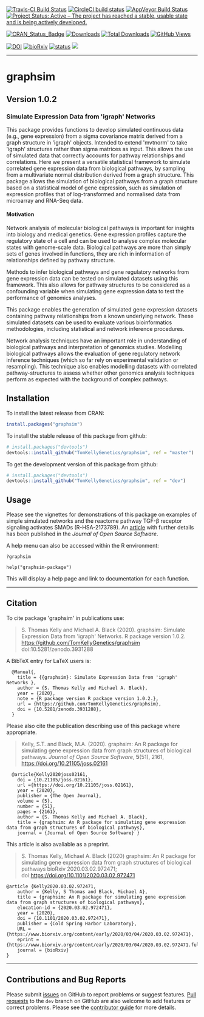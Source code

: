 [![Travis-CI Build Status](https://travis-ci.com/TomKellyGenetics/graphsim.svg?branch=master)](https://travis-ci.com/TomKellyGenetics/graphsim)
[![CircleCI build status](https://circleci.com/gh/TomKellyGenetics/graphsim.svg?style=svg)](https://circleci.com/gh/TomKellyGenetics/graphsim)
[![AppVeyor Build Status](https://ci.appveyor.com/api/projects/status/github/TomKellyGenetics/graphsim?branch=master&svg=true)](https://ci.appveyor.com/project/TomKellyGenetics/graphsim)
[![Project Status: Active – The project has reached a stable, usable state and is being actively developed.](http://www.repostatus.org/badges/latest/active.svg)](http://www.repostatus.org/#active)

[![CRAN_Status_Badge](http://www.r-pkg.org/badges/version/graphsim)](https://cran.r-project.org/package=graphsim)
[![Downloads](https://cranlogs.r-pkg.org/badges/graphsim)](https://CRAN.R-project.org/package=graphsim)
[![Total Downloads](https://cranlogs.r-pkg.org/badges/grand-total/graphsim?color=orange)](https://CRAN.R-project.org/package=graphsim)
[![GitHub Views](http://hits.dwyl.com/tomkellygenetics/graphsim.svg)](http://hits.dwyl.com/tomkellygenetics/graphsim)

[![DOI](https://zenodo.org/badge/67395230.svg)](https://zenodo.org/badge/latestdoi/67395230)
[![bioRxiv](https://img.shields.io/badge/biorXiv-10.1101%2F2020.03.02.972471-blue)](https://doi.org/10.1101/2020.03.02.972471)
[![status](https://joss.theoj.org/papers/96016c6a55d7f74bacebd187c6ededd6/status.svg)](https://joss.theoj.org/papers/96016c6a55d7f74bacebd187c6ededd6)
[![](https://img.shields.io/badge/Altmetric-72-blue.svg)](https://www.altmetric.com/details/77053356)

--------------------------------------------------

# graphsim

## Version 1.0.2


###  Simulate Expression Data from 'igraph' Networks 

This package provides functions to develop simulated continuous data 
(e.g., gene expression) from a sigma covariance matrix derived from a 
graph structure in 'igraph' objects. Intended to extend 'mvtnorm' to 
take 'igraph' structures rather than sigma matrices as input. This 
allows the use of simulated data that correctly accounts for pathway
relationships and correlations. Here we present a versatile statistical 
framework to simulate correlated gene expression data from biological 
pathways, by sampling from a multivariate normal distribution derived 
from a graph structure. This package allows the simulation of biological
pathways from a graph structure based on a statistical model of 
gene expression, such as simulation of expression profiles that
of log-transformed and normalised data from microarray and RNA-Seq data.

#### Motivation

Network analysis of molecular biological pathways is important
for insights into biology and medical genetics. 
Gene expression profiles capture the regulatory state of a cell
and can be used to analyse complex molecular states with genome-scale data.
Biological pathways are more than simply sets of genes involved in functions,
they are rich in information of relationships defined by pathway structure.

Methods to infer biological pathways and gene regulatory networks from gene
expression data can be tested on  simulated datasets using this framework. This also allows for
pathway structures to be considered as a confounding variable when 
simulating gene expression data to test the performance of genomics analyses.

This package enables the generation of simulated gene expression datasets
containing pathway relationships from a known underlying network.
These simulated datasets can be used to evaluate various bioinformatics
methodologies, including statistical and network inference procedures.

Network analysis techniques have an important role in understanding
of biological pathways and interpretation of genomics studies.
Modelling biological pathways allows the evaluation of gene
regulatory network inference techniques (which so far rely on
experimental validation or resampling). This technique also
enables modelling datasets with correlated pathway-structures
to assess whether other genomics analysis techniques perform
as expected with the background of complex pathways.


## Installation

To install the latest release from CRAN:

```R
install.packages("graphsim")
```

To install the stable release of this package from github:

```R
# install.packages("devtools")
devtools::install_github("TomKellyGenetics/graphsim", ref = "master")
```

To get the development version of this package from github:

```R
# install.packages("devtools")
devtools::install_github("TomKellyGenetics/graphsim", ref = "dev")
```

## Usage

Please see the vignettes for demonstrations of this package on examples of simple simulated networks and the reactome pathway TGF-&beta; receptor signaling activates SMADs (R-HSA-2173789). An [article](https://doi.org/10.21105/joss.02161) with further details has been published in the 
_Journal of Open Source Software_.

A help menu can also be accessed within the R environment:

```
?graphsim
```

```
help("graphsim-package")
```

This will display a help page and link to documentation for each function.

--------------------------------------------------

## Citation

To cite package 'graphsim' in publications use:

>S. Thomas Kelly and Michael A. Black (2020). graphsim: Simulate Expression Data from
>'igraph' Networks. R package version 1.0.2.
>https://github.com/TomKellyGenetics/graphsim doi:10.5281/zenodo.3931288

A BibTeX entry for LaTeX users is:

```
  @Manual{,
    title = {{graphsim}: Simulate Expression Data from 'igraph' Networks },
    author = {S. Thomas Kelly and Michael A. Black},
    year = {2020},
    note = {R package version R package version 1.0.2.},
    url = {https://github.com/TomKellyGenetics/graphsim},
    doi = {10.5281/zenodo.3931288},
  }
```

Please also cite the publication describing use of this package where appropriate.

>Kelly, S.T. and Black, M.A. (2020). graphsim: An R package for simulating gene
>expression data from graph structures of biological pathways.
>_Journal of Open Source Software_, **5**(51), 2161, https://doi.org/10.21105/joss.02161


```
  @article{Kelly2020joss02161,
    doi = {10.21105/joss.02161},
    url ={https://doi.org/10.21105/joss.02161},
    year = {2020},
    publisher = {The Open Journal},
    volume = {5},
    number = {51},
    pages = {2161},
    author = {S. Thomas Kelly and Michael A. Black},
    title = {graphsim: An R package for simulating gene expression data from graph structures of biological pathways},
    journal = {Journal of Open Source Software} }
```

This article is also avaliable as a preprint.

>S. Thomas Kelly, Michael A. Black (2020)
> graphsim: An R package for simulating gene expression data from graph structures of biological pathways
> bioRxiv 2020.03.02.972471; doi:https://doi.org/10.1101/2020.03.02.972471

```
@article {Kelly2020.03.02.972471,
	author = {Kelly, S Thomas and Black, Michael A},
	title = {graphsim: An R package for simulating gene expression data from graph structures of biological pathways},
	elocation-id = {2020.03.02.972471},
	year = {2020},
	doi = {10.1101/2020.03.02.972471},
	publisher = {Cold Spring Harbor Laboratory},
	URL = {https://www.biorxiv.org/content/early/2020/03/04/2020.03.02.972471},
	eprint = {https://www.biorxiv.org/content/early/2020/03/04/2020.03.02.972471.full.pdf},
	journal = {bioRxiv}
}
```

--------------------------------------------------

## Contributions and Bug Reports

Please submit [issues](https://github.com/TomKellyGenetics/graphsim/issues) on GitHub to report
problems or suggest features. [Pull requests](https://github.com/TomKellyGenetics/graphsim/pulls)
to the `dev` branch on GitHub are also welcome to add features or correct problems. Please see
the [contributor guide](https://github.com/TomKellyGenetics/graphsim/blob/master/CONTRIBUTING.md) for more details.


